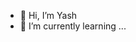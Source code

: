 - 👋 Hi, I’m Yash
- 🌱 I’m currently learning ...
<!---
yashkr321/yashkr321 is a ✨ special ✨ repository because its `README.md` (this file) appears on your GitHub profile.
You can click the Preview link to take a look at your changes.
--->
